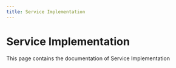 ```yaml
---
title: Service Implementation
---
```


# Service Implementation

This page contains the documentation of Service Implementation
